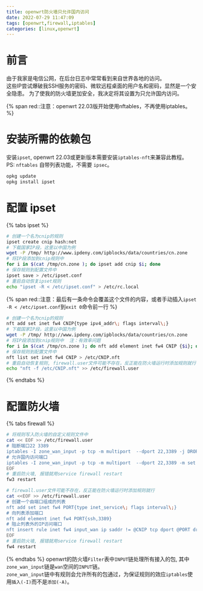 ```yaml
---
title: openwrt防火墙只允许国内访问
date: 2022-07-29 11:47:09
tags: [openwrt,firewall,iptables]
categories: [linux,openwrt]
---
```

# 前言
由于我家是电信公网，在后台日志中常常看到来自世界各地的访问。  
这些IP尝试爆破我SSH服务的密码、微软远程桌面的用户名和密码，显然是一个安全隐患。
为了使我的防火墙更加安全，我决定将其设置为只允许国内访问。

{% span red::注意：openwrt 22.03版开始使用nftables，不再使用iptables。 %}

# 安装所需的依赖包
安装`ipset`, openwrt 22.03或更新版本需要安装`iptables-nft`来兼容此教程。
PS: `nftables` 自带列表功能，不需要 `ipsec`。

```sh
opkg update
opkg install ipset
```

# 配置 ipset
{% tabs ipset %}
<!-- tab ipset -->
```sh
# 创建一个名为cnip的规则
ipset create cnip hash:net
# 下载国家IP段，这里以中国为例
wget -P /tmp/ http://www.ipdeny.com/ipblocks/data/countries/cn.zone
# 将IP段添加到cnip规则中
for i in $(cat /tmp/cn.zone ); do ipset add cnip $i; done
# 保存规则到配置文件中
ipset save > /etc/ipset.conf
# 重启自动恢复ipset规则
echo "ipset -R < /etc/ipset.conf" > /etc/rc.local
```
{% span red::注意：最后有一条命令会覆盖这个文件的内容，或者手动插入`ipset -R < /etc/ipset.conf`到`exit 0`命令前一行 %}
<!-- endtab -->
<!-- tab nftables -->
```sh
# 创建一个名为cnip的规则
nft add set inet fw4 CNIP{type ipv4_addr\; flags interval\;}
# 下载国家IP段，这里以中国为例
wget -P /tmp/ http://www.ipdeny.com/ipblocks/data/countries/cn.zone
# 将IP段添加到cnip规则中  注：有效率问题
for i in $(cat /tmp/cn.zone ); do nft add element inet fw4 CNIP {$i}; done
# 保存规则到配置文件中
nft list set inet fw4 CNIP > /etc/CNIP.nft
# 重启自动恢复规则, firewall.user文件可能不存在，反正能在防火墙运行时添加规则就行
echo "nft -f /etc/CNIP.nft" >> /etc/firewall.user
```
<!-- endtab -->
{% endtabs %}
# 配置防火墙
{% tabs firewall %}
<!-- tab iptables -->
```sh
# 将规则写入防火墙的自定义规则文件中
cat << EOF >> /etc/firewall.user
# 阻断端口22 3389
iptables -I zone_wan_input -p tcp -m multiport  --dport 22,3389 -j DROP
# 允许国内访问端口
iptables -I zone_wan_input -p tcp -m multiport  --dport 22,3389 -m set --match-set cnip src -j ACCEPT
EOF
# 重启防火墙, 报错就用service firewall restart
fw3 restart
```
<!-- endtab -->
<!-- tab nftables -->
```sh
# firewall.user文件可能不存在，反正能在防火墙运行时添加规则就行
cat <<EOF >> /etc/firewall.user
# 创建一个由端口组成的列表
nft add set inet fw4 PORT{type inet_service\; flags interval\;}
# 向列表添加端口
nft add element inet fw4 PORT{ssh,3389}
# 阻止列表外的IP访问端口
nft insert rule inet fw4 input_wan ip saddr != @CNIP tcp dport @PORT drop
EOF
# 重启防火墙, 报错就用service firewall restart
fw4 restart
```
<!-- endtab -->
{% endtabs %}
openwrt的防火墙`Filter`表中`INPUT`链处理所有接入的包, 其中`zone_wan_input`链是`wan`空间的`INPUT`链。  
`zone_wan_input`链中有规则会允许所有的包通过，为保证规则的效应`iptables`使用`插入(-I)`而不是`添加(-A)`。
